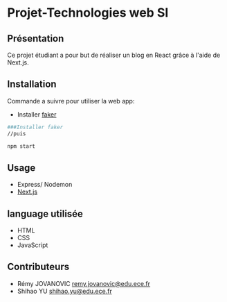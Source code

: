 # Projet-Technologies web SI

## Présentation

Ce projet étudiant a pour but de réaliser un blog en React grâce à l'aide de Next.js.

## Installation

Commande a suivre pour utiliser la web app:

- Installer [faker](https://fakerjs.dev/)

```bash
###Installer faker
//puis

npm start
```

## Usage

- Express/ Nodemon
- [Next.js](https://nextjs.org/)

## language utilisée

- HTML
- CSS
- JavaScript

## Contributeurs

- Rémy JOVANOVIC <remy.jovanovic@edu.ece.fr>
- Shihao YU   <shihao.yu@edu.ece.fr>
